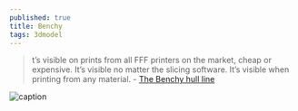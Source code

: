 ```yaml
---
published: true
title: Benchy
tags: 3dmodel
---
```

> t’s visible on prints from all FFF printers on the market, cheap or expensive. It’s visible no matter the slicing software. It’s visible when printing from any material. - [The Benchy hull line](https://help.prusa3d.com/article/the-benchy-hull-line_124745)

![caption](https://cdn.help.prusa3d.com/wp-content/uploads/Benchy1_no_edits-800x554.jpg)